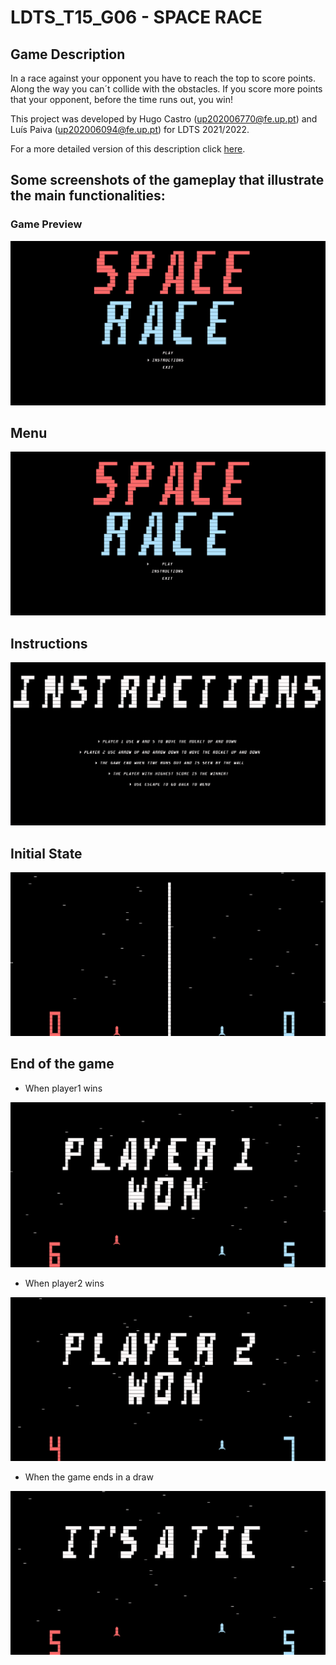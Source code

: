 # LDTS_T15_G06 - SPACE RACE

## Game Description

In a race against your opponent you have to reach the top to score points. Along the way you can´t collide with the obstacles.
If you score more points that your opponent, before the time runs out, you win!

This project was developed by Hugo Castro (up202006770@fe.up.pt) and Luís Paiva (up202006094@fe.up.pt) for LDTS 2021/2022.

For a more detailed version of this description click [here](./docs/README.md).

## Some screenshots of the gameplay that illustrate the main functionalities:

### Game Preview

<p align="center" justify="center">
  <img src="docs/GIF/Gameplay.gif"/>
</p>

## Menu 

<p align="center" justify="center">
  <img src="docs/Imagens/Menu.png"/>
</p>

## Instructions

<p align="center" justify="center">
  <img src="docs/Imagens/Instructions.png"/>
</p>

## Initial State

<p align="center" justify="center">
  <img src="docs/Imagens/Game0.png"/>
</p>

## End of the game

- When player1 wins 

<p align="center" justify="center">
  <img src="docs/Imagens/Game11.png"/>
</p>

- When player2 wins

<p align="center" justify="center">
  <img src="docs/Imagens/Game2.png"/>
</p>

- When the game ends in a draw

<p align="center" justify="center">
  <img src="docs/Imagens/GameTie.png"/>
</p>
